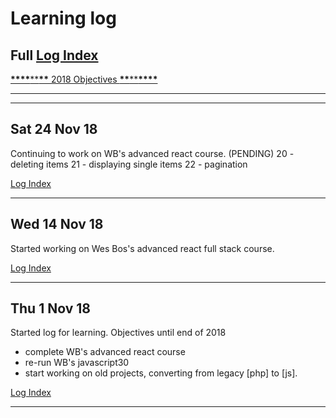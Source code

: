 # Learning log

## Full [Log Index]

[**\*\*\*\***\*\***\*\*** 2018 Objectives **\*\***\*\***\*\*\*\***](https://github.com/perkarlsson/CE/blob/master/log.md#28-dec-17)

---

---

## Sat 24 Nov 18

Continuing to work on WB's advanced react course. (PENDING)
20 - deleting items
21 - displaying single items
22 - pagination

[Log Index]

---

## Wed 14 Nov 18

Started working on Wes Bos's advanced react full stack course.

[Log Index]

---

## Thu 1 Nov 18

Started log for learning. Objectives until end of 2018

- complete WB's advanced react course
- re-run WB's javascript30
- start working on old projects, converting from legacy [php] to [js].

[Log Index]

---

[log index]: https://github.com/perkarlsson/CE/blob/master/log-index.md#log-index

